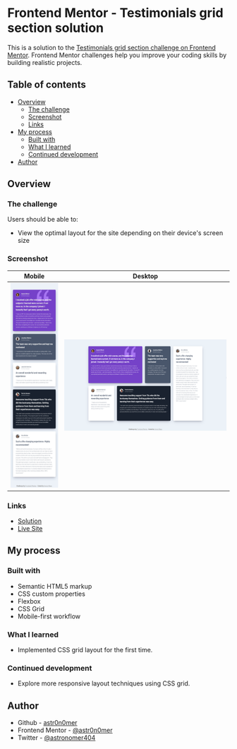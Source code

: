 # Frontend Mentor - Testimonials grid section solution

This is a solution to the [Testimonials grid section challenge on Frontend Mentor](https://www.frontendmentor.io/challenges/testimonials-grid-section-Nnw6J7Un7). Frontend Mentor challenges help you improve your coding skills by building realistic projects.

## Table of contents

- [Overview](#overview)
  - [The challenge](#the-challenge)
  - [Screenshot](#screenshot)
  - [Links](#links)
- [My process](#my-process)
  - [Built with](#built-with)
  - [What I learned](#what-i-learned)
  - [Continued development](#continued-development)
- [Author](#author)

## Overview

### The challenge

Users should be able to:

- View the optimal layout for the site depending on their device's screen size

### Screenshot

| Mobile                       | Desktop                       |
| ---------------------------- | ----------------------------- |
| ![](./screenshot-mobile.png) | ![](./screenshot-desktop.png) |

### Links

- [Solution](./)
- [Live Site](https://astr0n0mer.github.io/challenges-frontendmentor.io/testimonials-grid-section/index.html)

## My process

### Built with

- Semantic HTML5 markup
- CSS custom properties
- Flexbox
- CSS Grid
- Mobile-first workflow

### What I learned

- Implemented CSS grid layout for the first time.

### Continued development

- Explore more responsive layout techniques using CSS grid.

## Author

- Github - [astr0n0mer](https://www.github.com/astr0n0mer)
- Frontend Mentor - [@astr0n0mer](https://www.frontendmentor.io/profile/astr0n0mer)
- Twitter - [@astronomer404](https://www.twitter.com/astronomer404)

